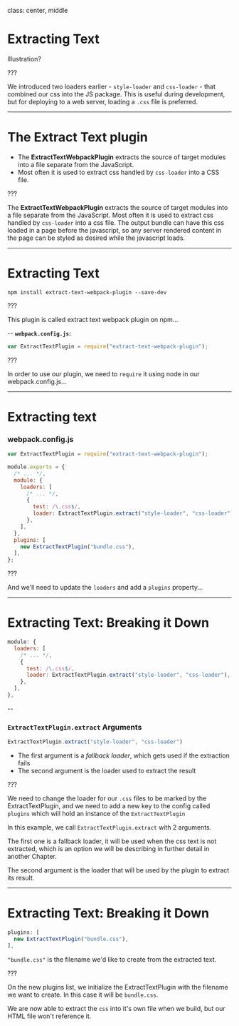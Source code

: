 class: center, middle
# Extracting Text
Illustration?

???

We introduced two loaders earlier - `style-loader` and `css-loader` - that combined our css into the JS package. This is useful during development, but for deploying to a web server, loading a `.css` file is preferred.

---

# The Extract Text plugin

* The __ExtractTextWebpackPlugin__ extracts the source of target modules into a file separate from the JavaScript.
* Most often it is used to extract css handled by `css-loader` into a CSS file.

???

The __ExtractTextWebpackPlugin__ extracts the source of target modules into a file separate from the JavaScript. Most often it is used to extract css handled by `css-loader` into a css file.  The output bundle can have this css loaded in a page before the javascript, so any server rendered content in the page can be styled as desired while the javascript loads.

---

# Extracting Text

```shell
npm install extract-text-webpack-plugin --save-dev
```

???

This plugin is called extract text webpack plugin on npm...

--
**`webpack.config.js`:**
```js
var ExtractTextPlugin = require("extract-text-webpack-plugin");
```

???

In order to use our plugin, we need to `require` it using node in our webpack.config.js...

---

# Extracting text

### webpack.config.js

```js
var ExtractTextPlugin = require("extract-text-webpack-plugin");

module.exports = {
  /* ... */,
  module: {
    loaders: [
      /* ... */,
      {
        test: /\.css$/,
        loader: ExtractTextPlugin.extract("style-loader", "css-loader"),
      },
    ],
  },
  plugins: [
    new ExtractTextPlugin("bundle.css"),
  ],
};
```

???

And we'll need to update the `loaders` and add a `plugins` property...

---

# Extracting Text: Breaking it Down

```js
module: {
  loaders: [
    /* ... */,
    {
      test: /\.css$/,
      loader: ExtractTextPlugin.extract("style-loader", "css-loader"),
    },
  ],
},
```
--

### `ExtractTextPlugin.extract` Arguments

```js
ExtractTextPlugin.extract("style-loader", "css-loader")
```

* The first argument is a _fallback loader_, which gets used if the extraction fails
* The second argument is the loader used to extract the result

???

We need to change the loader for our `.css` files to be marked by the ExtractTextPlugin, and we need to add a new key to the config called `plugins` which will hold an instance of the `ExtractTextPlugin`

In this example, we call `ExtractTextPlugin.extract` with 2 arguments.

The first one is a fallback loader, it will be used when the css text is not extracted, which is an option we will be describing in further detail in another Chapter.

The second argument is the loader that will be used by the plugin to extract its result.

---

# Extracting Text: Breaking it Down

```js
plugins: [
  new ExtractTextPlugin("bundle.css"),
],
```

`"bundle.css"` is the filename we'd like to create from the extracted text.

???

On the new plugins list, we initialize the ExtractTextPlugin with the filename we want to create. In this case it will be `bundle.css`.

We are now able to extract the `css` into it's own file when we build, but our HTML file won't reference it.
